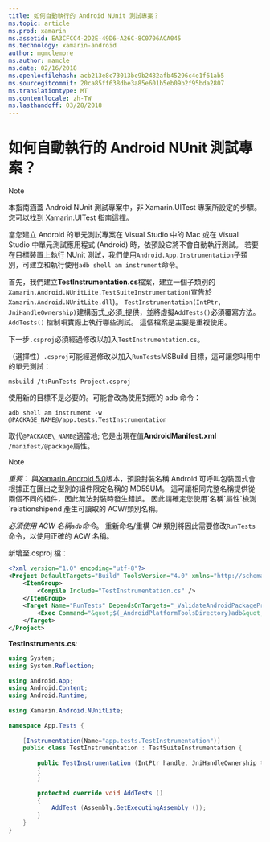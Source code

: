 ```yaml
---
title: 如何自動執行的 Android NUnit 測試專案？
ms.topic: article
ms.prod: xamarin
ms.assetid: EA3CFCC4-2D2E-49D6-A26C-8C0706ACA045
ms.technology: xamarin-android
author: mgmclemore
ms.author: mamcle
ms.date: 02/16/2018
ms.openlocfilehash: acb213e8c73013bc9b2482afb45296c4e1f61ab5
ms.sourcegitcommit: 20ca85ff638dbe3a85e601b5eb09b2f95bda2807
ms.translationtype: MT
ms.contentlocale: zh-TW
ms.lasthandoff: 03/28/2018
---
```

# <a name="how-do-i-automate-an-android-nunit-test-project"></a>如何自動執行的 Android NUnit 測試專案？

> [!NOTE]
> 本指南涵蓋 Android NUnit 測試專案中，非 Xamarin.UITest 專案所設定的步驟。 您可以找到 Xamarin.UITest 指南[這裡](https://docs.microsoft.com/appcenter/test-cloud/preparing-for-upload/uitest)。

當您建立 Android 的單元測試專案在 Visual Studio 中的 Mac 或在 Visual Studio 中單元測試應用程式 (Android) 時，依預設它將不會自動執行測試。
若要在目標裝置上執行 NUnit 測試，我們使用`Android.App.Instrumentation`子類別，可建立和執行使用`adb shell am instrument`命令。

首先，我們建立**TestInstrumentation.cs**檔案，建立一個子類別的`Xamarin.Android.NUnitLite.TestSuiteInstrumentation`(宣告於`Xamarin.Android.NUnitLite.dll`)。 `TestInstrumentation(IntPtr, JniHandleOwnership)`建構函式_必須_提供，並將虛擬`AddTests()`必須覆寫方法。
`AddTests()` 控制項實際上執行哪些測試。 這個檔案是主要是重複使用。

下一步`.csproj`必須經過修改以加入`TestInstrumentation.cs`。

（選擇性）`.csproj`可能經過修改以加入`RunTests`MSBuild 目標，這可讓您叫用中的單元測試：

```shell
msbuild /t:RunTests Project.csproj
```

使用新的目標不是必要的。可能會改為使用對應的 adb 命令：

```shell
adb shell am instrument -w @PACKAGE_NAME@/app.tests.TestInstrumentation
```

取代`@PACKAGE\_NAME@`適當地; 它是出現在值**AndroidManifest.xml** `/manifest/@package`屬性。


> [!NOTE]
> *重要*： 與[Xamarin.Android 5.0](https://developer.xamarin.com/releases/android/xamarin.android_5/xamarin.android_5.1/#Android_Callable_Wrapper_Naming)版本，預設封裝名稱 Android 可呼叫包裝函式會根據正在匯出之型別的組件限定名稱的 MD5SUM。 這可讓相同完整名稱提供從兩個不同的組件，因此無法封裝時發生錯誤。 因此請確定您使用\`名稱\`屬性\`檢測\`relationshipend 產生可讀取的 ACW/類別名稱。

_必須使用 ACW 名稱`adb`命令_。 重新命名/重構 C# 類別將因此需要修改`RunTests`命令，以使用正確的 ACW 名稱。

新增至.csproj 檔：

```xml
<?xml version="1.0" encoding="utf-8"?>
<Project DefaultTargets="Build" ToolsVersion="4.0" xmlns="http://schemas.microsoft.com/developer/msbuild/2003">
    <ItemGroup>
        <Compile Include="TestInstrumentation.cs" />
    </ItemGroup>
    <Target Name="RunTests" DependsOnTargets="_ValidateAndroidPackageProperties">
        <Exec Command="&quot;$(_AndroidPlatformToolsDirectory)adb&quot; $(AdbTarget) $(AdbOptions) shell am instrument -w $(_AndroidPackage)/app.tests.TestInstrumentation" />
    </Target>
</Project>
```

**TestInstruments.cs**:

```cs 
using System;
using System.Reflection;
 
using Android.App;
using Android.Content;
using Android.Runtime;
 
using Xamarin.Android.NUnitLite;
 
namespace App.Tests {
 
    [Instrumentation(Name="app.tests.TestInstrumentation")]
    public class TestInstrumentation : TestSuiteInstrumentation {
 
        public TestInstrumentation (IntPtr handle, JniHandleOwnership transfer) : base (handle, transfer)
        {
        }
 
        protected override void AddTests ()
        {
            AddTest (Assembly.GetExecutingAssembly ());
        }
    }
}
```

